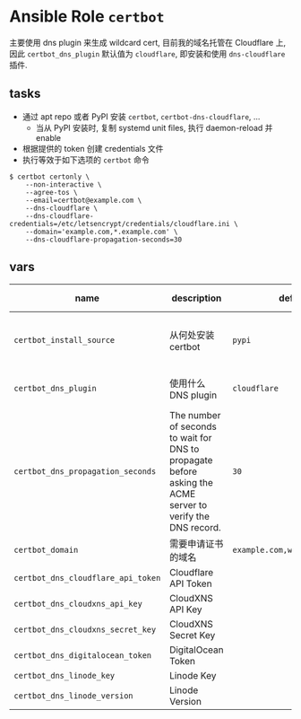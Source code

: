 
# Ansible Role `certbot`

主要使用 dns plugin 来生成 wildcard cert,
目前我的域名托管在 Cloudflare 上, 因此 `certbot_dns_plugin` 默认值为 `cloudflare`, 即安装和使用 `dns-cloudflare` 插件.

## tasks

* 通过 apt repo 或者 PyPI 安装 `certbot`, `certbot-dns-cloudflare`, ...
    * 当从 PyPI 安装时, 复制 systemd unit files, 执行 daemon-reload 并 enable
* 根据提供的 token 创建 credentials 文件
* 执行等效于如下选项的 `certbot` 命令

```
$ certbot certonly \
    --non-interactive \
    --agree-tos \
    --email=certbot@example.com \
    --dns-cloudflare \
    --dns-cloudflare-credentials=/etc/letsencrypt/credentials/cloudflare.ini \
    --domain='example.com,*.example.com' \
    --dns-cloudflare-propagation-seconds=30
```

## vars

| name | description | default | available value |
| ---- | ----------- | ------- | --------------- |
| `certbot_install_source` | 从何处安装 certbot | `pypi` | `pypi, apt`, 部分发行版中 certbot 版本过低 |
| `certbot_dns_plugin` | 使用什么 DNS plugin | `cloudflare` | `cloudflare, cloudxns, digitalocean, linode` |
| `certbot_dns_propagation_seconds` | The number of seconds to wait for DNS to propagate before asking the ACME server to verify the DNS record. | `30` | `int`, 使用 `linode` 时请设置更大的值如 `120` |
| `certbot_domain` | 需要申请证书的域名 | `example.com,www.example.com` | FQDN domain |
| `certbot_dns_cloudflare_api_token` | Cloudflare API Token | <empty> | `str` |
| `certbot_dns_cloudxns_api_key` | CloudXNS API Key | <empty> | `str` |
| `certbot_dns_cloudxns_secret_key` | CloudXNS Secret Key | <empty> | `str` |
| `certbot_dns_digitalocean_token` | DigitalOcean Token | <empty> | `str` |
| `certbot_dns_linode_key` | Linode Key | <empty> | `str` |
| `certbot_dns_linode_version` | Linode Version | <empty> | `<empty>, 3, 4` |

